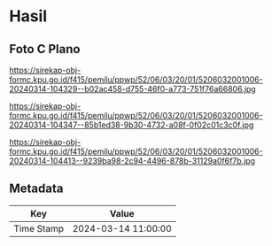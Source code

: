 # Hasil

## Foto C Plano

https://sirekap-obj-formc.kpu.go.id/f415/pemilu/ppwp/52/06/03/20/01/5206032001006-20240314-104329--b02ac458-d755-46f0-a773-751f76a66806.jpg

https://sirekap-obj-formc.kpu.go.id/f415/pemilu/ppwp/52/06/03/20/01/5206032001006-20240314-104347--85b1ed38-9b30-4732-a08f-0f02c01c3c0f.jpg

https://sirekap-obj-formc.kpu.go.id/f415/pemilu/ppwp/52/06/03/20/01/5206032001006-20240314-104413--9239ba98-2c94-4496-878b-31129a0f6f7b.jpg


## Metadata

| Key        | Value               |
| ---------- | ------------------- |
| Time Stamp | 2024-03-14 11:00:00 |



